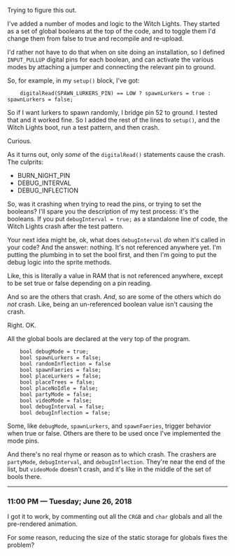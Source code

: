 Trying to figure this out. 

I've added a number of modes and logic to the Witch Lights. They started as a set of global booleans at the top of the code, and to toggle them I'd change them from false to true and recompile and re-upload. 

I'd rather not have to do that when on site doing an installation, so I defined `INPUT_PULLUP` digital pins for each boolean, and can activate the various modes by attaching a jumper and connecting the relevant pin to ground. 

So, for example, in my `setup()` block, I've got:

		digitalRead(SPAWN_LURKERS_PIN) == LOW ? spawnLurkers = true : spawnLurkers = false;

So if I want lurkers to spawn randomly, I bridge pin 52 to ground. I tested that and it worked fine. So I added the rest of the lines to `setup()`, and the Witch Lights boot, run a test pattern, and then crash. 

Curious. 

As it turns out, only *some* of the `digitalRead()` statements cause the crash. The culprits:

* BURN_NIGHT_PIN
* DEBUG_INTERVAL
* DEBUG_INFLECTION

So, was it crashing when trying to read the pins, or trying to set the booleans? I'll spare you the description of my test process: it's the booleans. If you put `debugInterval = true;` as a standalone line of code, the Witch Lights crash after the test pattern. 

Your next idea might be, ok, what does `debugInterval` *do* when it's called in your code? And the answer: nothing. It's not referenced anywhere yet. I'm putting the plumbing in to set the bool first, and then I'm going to put the debug logic into the sprite methods. 

Like, this is literally a value in RAM that is not referenced anywhere, except to be set true or false depending on a pin reading. 

And so are the others that crash. *And*, so are some of the others which do *not* crash. Like, being an un-referenced boolean value isn't causing the crash. 

Right. OK. 

All the global bools are declared at the very top of the program. 

		bool debugMode = true;			
		bool spawnLurkers = false;	
		bool randomInflection = false
		bool spawnFaeries = false;	
		bool placeLurkers = false;	
		bool placeTrees = false;		
		bool placeNoIdle = false;		
		bool partyMode = false;
		bool videoMode = false;
		bool debugInterval = false;
		bool debugInflection = false;

Some, like `debugMode`, `spawnLurkers`, and `spawnFaeries`, trigger behavior when true or false. Others are there to be used once I've implemented the mode pins. 

And there's no real rhyme or reason as to which crash. The crashers are `partyMode`, `debugInterval`, and `debugInflection`. They're near the end of the list, but `videoMode` doesn't crash, and it's like in the middle of the set of bools there. 

---
  
### 11:00 PM — Tuesday; June 26, 2018 ###

I got it to work, by commenting out all the `CRGB` and `char` globals and all the pre-rendered animation. 

For some reason, reducing the size of the static storage for globals fixes the problem?
